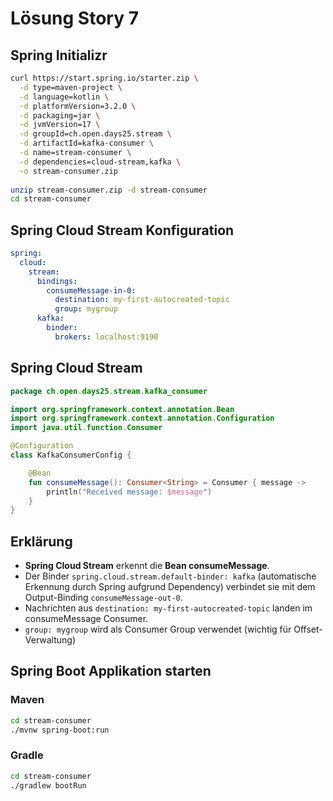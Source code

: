 #  Lösung Story 7

## Spring Initializr

```bash
curl https://start.spring.io/starter.zip \
  -d type=maven-project \
  -d language=kotlin \
  -d platformVersion=3.2.0 \
  -d packaging=jar \
  -d jvmVersion=17 \
  -d groupId=ch.open.days25.stream \
  -d artifactId=kafka-consumer \
  -d name=stream-consumer \
  -d dependencies=cloud-stream,kafka \
  -o stream-consumer.zip
  
unzip stream-consumer.zip -d stream-consumer
cd stream-consumer
```

## Spring Cloud Stream Konfiguration

```yaml
spring:
  cloud:
    stream:
      bindings:
        consumeMessage-in-0:
          destination: my-first-autocreated-topic
          group: mygroup
      kafka:
        binder:
          brokers: localhost:9190
```

## Spring Cloud Stream

```kotlin
package ch.open.days25.stream.kafka_consumer

import org.springframework.context.annotation.Bean
import org.springframework.context.annotation.Configuration
import java.util.function.Consumer

@Configuration
class KafkaConsumerConfig {

    @Bean
    fun consumeMessage(): Consumer<String> = Consumer { message ->
        println("Received message: $message")
    }
}

```

## Erklärung

- **Spring Cloud Stream** erkennt die **Bean consumeMessage**.
- Der Binder `spring.cloud.stream.default-binder: kafka` (automatische Erkennung durch Spring aufgrund Dependency) verbindet sie mit dem Output-Binding `consumeMessage-out-0`.
- Nachrichten aus `destination: my-first-autocreated-topic` landen im consumeMessage Consumer.
- `group: mygroup` wird als Consumer Group verwendet (wichtig für Offset-Verwaltung)


## Spring Boot Applikation starten

### Maven

```bash
cd stream-consumer
./mvnw spring-boot:run
```

### Gradle

```bash
cd stream-consumer
./gradlew bootRun
```